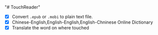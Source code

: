 "# TouchReader" 

- [x] Convert `.epub` or `.mobi` to plain text file.
- [x] Chinese-English,English-English,English-Chninese Online Dictionary
- [x] Translate the word on where touched
